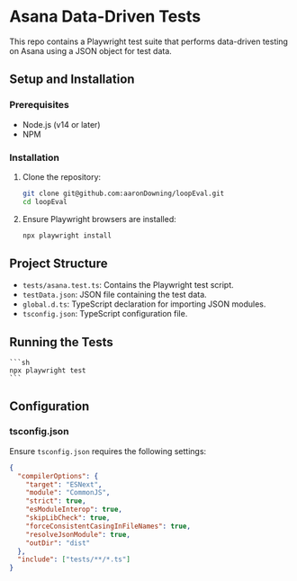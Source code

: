 # Asana Data-Driven Tests

This repo contains a Playwright test suite that performs data-driven testing on Asana using a JSON object for test data.

## Setup and Installation

### Prerequisites

- Node.js (v14 or later)
- NPM

### Installation

1. Clone the repository:

    ```sh
    git clone git@github.com:aaronDowning/loopEval.git
    cd loopEval
    ```

2. Ensure Playwright browsers are installed:

    ```sh
    npx playwright install
    ```

## Project Structure

- `tests/asana.test.ts`: Contains the Playwright test script.
- `testData.json`: JSON file containing the test data.
- `global.d.ts`: TypeScript declaration for importing JSON modules.
- `tsconfig.json`: TypeScript configuration file.

## Running the Tests

    ```sh
    npx playwright test
    ```

## Configuration

### tsconfig.json

Ensure `tsconfig.json` requires the following settings:

```json
{
  "compilerOptions": {
    "target": "ESNext",
    "module": "CommonJS",
    "strict": true,
    "esModuleInterop": true,
    "skipLibCheck": true,
    "forceConsistentCasingInFileNames": true,
    "resolveJsonModule": true,
    "outDir": "dist"
  },
  "include": ["tests/**/*.ts"]
}
